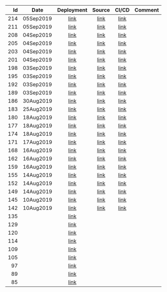 | Id | Date | Deployment | Source | CI/CD | Comment |
| -: | ---- | :--------: | :----: | :---: | ------- |
| 214 | 05Sep2019 | [link](https://the-lost-souls.github.io/versions/214/) | [link](https://github.com/the-lost-souls/tls-home/commit/3a15c895a573473b6ef53b27e3295f27d5dcae62) | [link](https://circleci.com/workflow-run/0628fdba-95e5-4b2a-800e-629073daff5d) | |
| 211 | 05Sep2019 | [link](https://the-lost-souls.github.io/versions/211/) | [link](https://github.com/the-lost-souls/tls-home/commit/c4e4d1a10fdde3291975dd65651094a9c9deb5c5) | [link](https://circleci.com/workflow-run/2ff1edfa-c661-4d8a-873e-2a14d461797d) | |
| 208 | 04Sep2019 | [link](https://the-lost-souls.github.io/versions/208/) | [link](https://github.com/the-lost-souls/tls-home/commit/4bbbb36ea82f02b598706a7f2d6f7c85265ae888) | [link](https://circleci.com/workflow-run/c5da4612-28d5-4264-8770-b3cc036fbe91) | |
| 205 | 04Sep2019 | [link](https://the-lost-souls.github.io/versions/205/) | [link](https://github.com/the-lost-souls/commit/843194d1eaf1a68863212d786fb3df203f9f38ae) | [link](https://circleci.com/workflow-run/47e235a5-36cf-49e8-92dc-2262f0fd8743) | |
| 203 | 04Sep2019 | [link](https://the-lost-souls.github.io/versions/203/) | [link](https://github.com/the-lost-souls/commit/6fc3341a8db0b2f49c9dfb810093be8731eb6a47) | [link](https://circleci.com/workflow-run/e338ba0b-6295-45e2-ae99-aad0cbd6d05e) | |
| 201 | 04Sep2019 | [link](https://the-lost-souls.github.io/versions/201/) | [link](https://github.com/the-lost-souls/commit/131010992e64bc700d5e34f277eceff66a936c56) | [link](https://circleci.com/workflow-run/6dee6e16-65c5-4af4-8828-a142d915d341) | |
| 198 | 03Sep2019 | [link](https://the-lost-souls.github.io/versions/198/) | [link](https://github.com/the-lost-souls/commit/cd92e18bddf4b399fe11b92e339dcf88cf6f3062) | [link](https://circleci.com/workflow-run/e7e864d4-5a73-4204-a433-8b2dfe936522) | |
| 195 | 03Sep2019 | [link](https://the-lost-souls.github.io/versions/195/) | [link](https://github.com/the-lost-souls/commit/ca8616c7ae2685fa120d6ac28cb87bf180b98495) | [link](https://circleci.com/workflow-run/388040dc-a204-4680-9d52-22189c8bf779) | |
| 192 | 03Sep2019 | [link](https://the-lost-souls.github.io/versions/192/) | [link](https://github.com/the-lost-souls/commit/4b44f23f6385a4dae4636401099bfbce285d4222) | [link](https://circleci.com/workflow-run/ed1454bc-88f1-43f4-8458-2d6bc4f6c236) | |
| 189 | 03Sep2019 | [link](https://the-lost-souls.github.io/versions/189/) | [link](https://github.com/the-lost-souls/commit/63f40e01933f227f2e53ae3de729baeb7495caac) | [link](https://circleci.com/workflow-run/83447b90-34fe-4465-8e15-195d01ae7b8d) | |
| 186 | 30Aug2019 | [link](https://the-lost-souls.github.io/versions/186/) | [link](https://github.com/the-lost-souls/commit/ce4f96dd1bcf6b0358fba7193588f148ad9885fb) | [link](https://circleci.com/workflow-run/b11e38bb-bcd3-4cea-9f3f-52a31cade439) | |
| 183 | 25Aug2019 | [link](https://the-lost-souls.github.io/versions/183/) | [link](https://github.com/the-lost-souls/commit/a110afee07e5ef5b72ad53025e7147b9b0ff4726) | [link](https://circleci.com/workflow-run/51c09b20-3b55-4a5f-bc5e-fe0bd7f1f9b0) | |
| 180 | 18Aug2019 | [link](https://the-lost-souls.github.io/versions/180/) | [link](https://github.com/the-lost-souls/commit/0deb5281efef849bee42f45432ea8caa2411255f) | [link](https://circleci.com/workflow-run/dfd3f5cc-e1fc-4a43-8b53-2ac1d9807389) | |
| 177 | 18Aug2019 | [link](https://the-lost-souls.github.io/versions/177/) | [link](https://github.com/the-lost-souls/commit/039abd89b9f55b62f7de6082038cf665097358ae) | [link](https://circleci.com/workflow-run/6ebfeb2d-467b-466d-8aa8-067d23e7dd1e) | |
| 174 | 18Aug2019 | [link](https://the-lost-souls.github.io/versions/174/) | [link](https://github.com/the-lost-souls/commit/e2e2a31814689a55fb2770b19bc6e4b99d4c435e) | [link](https://circleci.com/workflow-run/f1148051-0533-44b5-bc40-27f817033438) | |
| 171 | 17Aug2019 | [link](https://the-lost-souls.github.io/versions/171/) | [link](https://github.com/the-lost-souls/commit/f1f9e5e18a99a3d24adc2e059c0f08946e75ff72) | [link](https://circleci.com/workflow-run/691737da-4ff0-4c1f-b0d7-0ce750023db7) | |
| 168 | 16Aug2019 | [link](https://the-lost-souls.github.io/versions/168/) | [link](https://github.com/the-lost-souls/commit/4ebfdbc283f467abdbbb5639ca762df345ba7668) | [link](https://circleci.com/workflow-run/fa19cb08-3b60-4270-9684-145782bbc000) | |
| 162 | 16Aug2019 | [link](https://the-lost-souls.github.io/versions/162/) | [link](https://github.com/the-lost-souls/commit/978a543ca830562421e972ddb0554f66f616974c) | [link](https://circleci.com/workflow-run/7e880244-41d0-4e1b-8cdb-e73f4eb4a240) | |
| 159 | 16Aug2019 | [link](https://the-lost-souls.github.io/versions/159/) | [link](https://github.com/the-lost-souls/commit/7943ad199ee51da79e9db801e187ef53d76886e9) | [link](https://circleci.com/workflow-run/46558d2a-c9f2-470a-9eb5-7e6eb11ae2fc) | |
| 155 | 14Aug2019 | [link](https://the-lost-souls.github.io/versions/155/) | [link](https://github.com/the-lost-souls/commit/7b000384fda785ae3ff06d55321e5a4815a788a7) | [link](https://circleci.com/workflow-run/78b320ef-516e-4320-8a26-561da22826a6) | |
| 152 | 14Aug2019 | [link](https://the-lost-souls.github.io/versions/152/) | [link](https://github.com/the-lost-souls/commit/51489adbe148a2ef01263d44434fbbb0fe91b0c4) | [link](https://circleci.com/workflow-run/7d069640-17fe-47a2-8f64-3e6f4d296977) | |
| 149 | 14Aug2019 | [link](https://the-lost-souls.github.io/versions/149/) | [link](https://github.com/the-lost-souls/commit/11311ebc848752491fe49d4f81a6089fe7812815) | [link](https://circleci.com/workflow-run/6582b32a-e9cb-4df6-8ae9-76fe3bed7f7b) | |
| 145 | 10Aug2019 | [link](https://the-lost-souls.github.io/versions/145/) | [link](https://github.com/the-lost-souls/commit/1a8fd0d5c76fa31005a132a28732308e2597c506) | [link](https://circleci.com/workflow-run/7b779dfd-ebc1-42e7-82d9-b8cafbbd7505) | |
| 142 | 10Aug2019 | [link](https://the-lost-souls.github.io//versions/142/) | [link](https://github.com/the-lost-souls/commit/858eadc4b8ac43bb49ad589ec2948af7c47e5dfd) | [link](https://circleci.com/workflow-run/167d1758-0b50-4227-8291-625c80b23e6d) | |
| 135 |  | [link](https://the-lost-souls.github.io/versions/135/) | | | |
| 129 |  | [link](https://the-lost-souls.github.io/versions/129/) | | | |
| 120 |  | [link](https://the-lost-souls.github.io/versions/120/) | | | |
| 114 |  | [link](https://the-lost-souls.github.io/versions/114/) | | | |
| 109 |  | [link](https://the-lost-souls.github.io/versions/109/) | | | |
| 105 |  | [link](https://the-lost-souls.github.io/versions/105/) | | | |
| 97 |  | [link](https://the-lost-souls.github.io/versions/97/) | | | |
| 89 |  | [link](https://the-lost-souls.github.io/versions/89/) | | | |
| 85 |  | [link](https://the-lost-souls.github.io/versions/85/) | | | |

